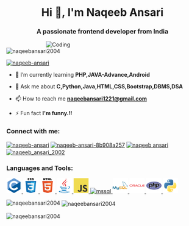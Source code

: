 <h1 align="center">Hi 👋, I'm Naqeeb Ansari</h1>
<h3 align="center">A passionate frontend developer from India</h3>
<img align="right" alt="Coding" width="400" src="https://cdn.dribbble.com/users/926537/screenshots/4502924/python-2.gif">

<p align="left"> <img src="https://komarev.com/ghpvc/?username=naqeebansari2004&label=Profile%20views&color=0e75b6&style=flat" alt="naqeebansari2004" /> </p>

<p align="left"> <a href="https://twitter.com/naqeeb-ansari" target="blank"><img src="https://img.shields.io/twitter/follow/naqeeb-ansari?logo=twitter&style=for-the-badge" alt="naqeeb-ansari" /></a> </p>

- 🌱 I’m currently learning **PHP,JAVA-Advance,Android**

- 💬 Ask me about **C,Python,Java,HTML,CSS,Bootstrap,DBMS,DSA**

- 📫 How to reach me **naqeebansari1221@gmail.com**

- ⚡ Fun fact **I'm funny.!!**

<h3 align="left">Connect with me:</h3>
<p align="left">
<a href="https://twitter.com/naqeeb-ansari" target="blank"><img align="center" src="https://raw.githubusercontent.com/rahuldkjain/github-profile-readme-generator/master/src/images/icons/Social/twitter.svg" alt="naqeeb-ansari" height="30" width="40" /></a>
<a href="https://linkedin.com/in/naqeeb-ansari-8b908a257" target="blank"><img align="center" src="https://raw.githubusercontent.com/rahuldkjain/github-profile-readme-generator/master/src/images/icons/Social/linked-in-alt.svg" alt="naqeeb-ansari-8b908a257" height="30" width="40" /></a>
<a href="https://fb.com/naqeeb ansari" target="blank"><img align="center" src="https://raw.githubusercontent.com/rahuldkjain/github-profile-readme-generator/master/src/images/icons/Social/facebook.svg" alt="naqeeb ansari" height="30" width="40" /></a>
<a href="https://instagram.com/naqeeb_ansari_2002" target="blank"><img align="center" src="https://raw.githubusercontent.com/rahuldkjain/github-profile-readme-generator/master/src/images/icons/Social/instagram.svg" alt="naqeeb_ansari_2002" height="30" width="40" /></a>
</p>

<h3 align="left">Languages and Tools:</h3>
<p align="left"> <a href="https://www.cprogramming.com/" target="_blank" rel="noreferrer"> <img src="https://raw.githubusercontent.com/devicons/devicon/master/icons/c/c-original.svg" alt="c" width="40" height="40"/> </a> <a href="https://www.w3schools.com/css/" target="_blank" rel="noreferrer"> <img src="https://raw.githubusercontent.com/devicons/devicon/master/icons/css3/css3-original-wordmark.svg" alt="css3" width="40" height="40"/> </a> <a href="https://www.w3.org/html/" target="_blank" rel="noreferrer"> <img src="https://raw.githubusercontent.com/devicons/devicon/master/icons/html5/html5-original-wordmark.svg" alt="html5" width="40" height="40"/> </a> <a href="https://www.java.com" target="_blank" rel="noreferrer"> <img src="https://raw.githubusercontent.com/devicons/devicon/master/icons/java/java-original.svg" alt="java" width="40" height="40"/> </a> <a href="https://developer.mozilla.org/en-US/docs/Web/JavaScript" target="_blank" rel="noreferrer"> <img src="https://raw.githubusercontent.com/devicons/devicon/master/icons/javascript/javascript-original.svg" alt="javascript" width="40" height="40"/> </a> <a href="https://www.microsoft.com/en-us/sql-server" target="_blank" rel="noreferrer"> <img src="https://www.svgrepo.com/show/303229/microsoft-sql-server-logo.svg" alt="mssql" width="40" height="40"/> </a> <a href="https://www.mysql.com/" target="_blank" rel="noreferrer"> <img src="https://raw.githubusercontent.com/devicons/devicon/master/icons/mysql/mysql-original-wordmark.svg" alt="mysql" width="40" height="40"/> </a> <a href="https://www.oracle.com/" target="_blank" rel="noreferrer"> <img src="https://raw.githubusercontent.com/devicons/devicon/master/icons/oracle/oracle-original.svg" alt="oracle" width="40" height="40"/> </a> <a href="https://www.php.net" target="_blank" rel="noreferrer"> <img src="https://raw.githubusercontent.com/devicons/devicon/master/icons/php/php-original.svg" alt="php" width="40" height="40"/> </a> <a href="https://www.python.org" target="_blank" rel="noreferrer"> <img src="https://raw.githubusercontent.com/devicons/devicon/master/icons/python/python-original.svg" alt="python" width="40" height="40"/> </a> </p>

<p><img align="left" src="https://github-readme-stats.vercel.app/api/top-langs?username=naqeebansari2004&show_icons=true&locale=en&layout=compact" alt="naqeebansari2004" /></p>

<p>&nbsp;<img align="center" src="https://github-readme-stats.vercel.app/api?username=naqeebansari2004&show_icons=true&locale=en" alt="naqeebansari2004" /></p>

<p><img align="center" src="https://github-readme-streak-stats.herokuapp.com/?user=naqeebansari2004&" alt="naqeebansari2004" /></p>
